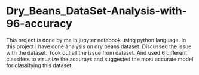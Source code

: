 # Dry_Beans_DataSet-Analysis-with-96-accuracy
This project is done by me in jupyter notebook  using python language. In this project I have done analysis on dry beans dataset. Discussed the issue with the dataset.  Took out all the issue from dataset. And used 6 different classifers to visualize the accurays and suggested the most accurate model for classifying this dataset.
